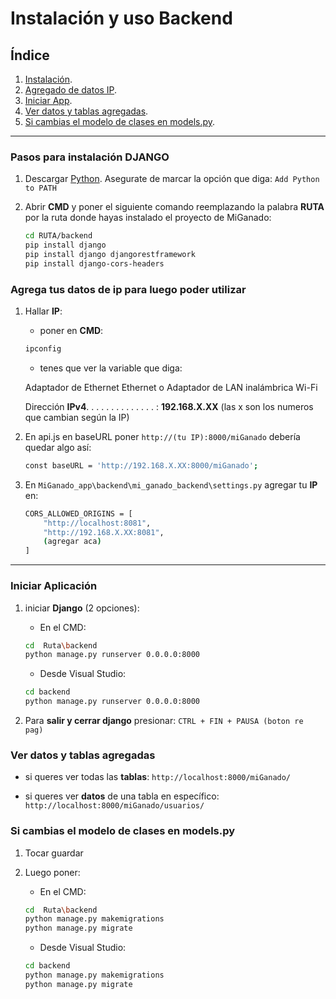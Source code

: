# Instalación y uso Backend 

## Índice
1. [Instalación](https://github.com/homerig/MiGanado_app/blob/main/README.md#pasos-para-instalaci%C3%B3n-django).
2. [Agregado de datos IP](https://github.com/homerig/MiGanado_app/blob/main/README.md#pasos-para-instalaci%C3%B3n-django).
3. [Iniciar App](https://github.com/homerig/MiGanado_app/blob/main/README.md#iniciar-aplicaci%C3%B3n).
4. [Ver datos y tablas agregadas](https://github.com/homerig/MiGanado_app/blob/main/README.md#ver-datos-y-tablas-agregadas).
5. [Si cambias el modelo de clases en models.py](https://github.com/homerig/MiGanado_app/blob/main/README.md#si-cambias-el-modelo-de-clases-en-modelspy).
   
___________________________________________________________________________________________
### Pasos para instalación DJANGO
1. Descargar [Python](https://www.python.org/). Asegurate de marcar la opción que diga: `Add Python to PATH`
2. Abrir **CMD** y poner el siguiente comando reemplazando la palabra **RUTA** por la ruta donde hayas instalado el proyecto de MiGanado:
   
   ```bash
   cd RUTA/backend
   pip install django
   pip install django djangorestframework
   pip install django-cors-headers
    ```
### Agrega tus datos de ip para luego poder utilizar
1. Hallar **IP**:
   - poner en **CMD**:
    ```bash
    ipconfig
     ```
   - tenes que ver la variable que diga:
     
   Adaptador de Ethernet Ethernet o Adaptador de LAN inalámbrica Wi-Fi

   Dirección **IPv4**. . . . . . . . . . . . . . : **192.168.X.XX** (las x son los numeros que cambian según la IP)
3. En api.js en baseURL poner `http://(tu IP):8000/miGanado`
   debería quedar algo así:
   
   ```bash
   const baseURL = 'http://192.168.X.XX:8000/miGanado';
   ```
4. En `MiGanado_app\backend\mi_ganado_backend\settings.py` agregar tu **IP** en:
   ```bash
   CORS_ALLOWED_ORIGINS = [
       "http://localhost:8081",
       "http://192.168.X.XX:8081", 
       (agregar aca) 
   ]
    ```
___________________________________________________________________________________________
### Iniciar Aplicación
1. iniciar **Django** (2 opciones):
   - En el CMD:

    ```bash
   cd  Ruta\backend
   python manage.py runserver 0.0.0.0:8000
   ```
   - Desde Visual Studio:

    ```bash
   cd backend
   python manage.py runserver 0.0.0.0:8000
   ``` 
3. Para **salir y cerrar django** presionar: `CTRL + FIN + PAUSA (boton re pag)`

### Ver datos y tablas agregadas
- si queres ver todas las **tablas**: `http://localhost:8000/miGanado/`

- si queres ver **datos** de una tabla en específico: `http://localhost:8000/miGanado/usuarios/`

###  Si cambias el modelo de clases en models.py
1. Tocar guardar
2. Luego poner:
   
   - En el CMD:

    ```bash
   cd  Ruta\backend
   python manage.py makemigrations
   python manage.py migrate
   ```
   - Desde Visual Studio:

    ```bash
   cd backend
   python manage.py makemigrations
   python manage.py migrate
   ``` 
